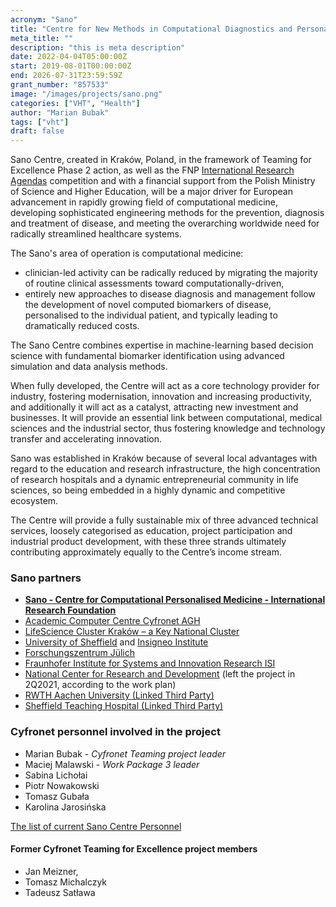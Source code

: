 ```yaml
---
acronym: "Sano"
title: "Centre for New Methods in Computational Diagnostics and Personalised Therapy"
meta_title: ""
description: "this is meta description"
date: 2022-04-04T05:00:00Z
start: 2019-08-01T00:00:00Z
end: 2026-07-31T23:59:59Z
grant_number: "857533"
image: "/images/projects/sano.png"
categories: ["VHT", "Health"]
author: "Marian Bubak"
tags: ["vht"]
draft: false
---
```

Sano Centre, created in Kraków, Poland, in the framework of Teaming for
Excellence Phase 2 action, as well as the FNP
[International Research Agendas](https://mab.fnp.org.pl)
competition and with a financial support from the Polish Ministry of Science and
Higher Education, will be a major driver for European advancement in rapidly
growing field of computational medicine, developing sophisticated engineering
methods for the prevention, diagnosis and treatment of disease, and meeting the
overarching worldwide need for radically streamlined healthcare systems.

The Sano's area of operation is computational medicine:
  * clinician-led activity can be radically reduced by migrating the majority of
    routine clinical assessments toward computationally-driven,
  * entirely new approaches to disease diagnosis and management follow the
    development of novel computed biomarkers of disease, personalised to the
    individual patient, and typically leading to dramatically reduced costs.

The Sano Centre combines expertise in machine-learning based decision science
with fundamental biomarker identification using advanced simulation and data
analysis methods.

When fully developed, the Centre will act as a core technology provider for
industry, fostering modernisation, innovation and increasing productivity, and
additionally it will act as a catalyst, attracting new investment and
businesses. It will provide an essential link between computational, medical
sciences and the industrial sector, thus fostering knowledge and technology
transfer and accelerating innovation.

Sano was established in Kraków because of several local advantages with regard
to the education and research infrastructure, the high concentration of research
hospitals and a dynamic entrepreneurial community in life sciences, so being
embedded in a highly dynamic and competitive ecosystem.

The Centre will provide a fully sustainable mix of three advanced technical
services, loosely categorised as education, project participation and industrial
product development, with these three strands ultimately contributing
approximately equally to the Centre’s income stream.

### Sano partners
  * [**Sano - Centre for Computational Personalised Medicine - International Research Foundation**](https://sano.science)
  * [Academic Computer Centre Cyfronet AGH](http://www.cyfronet.krakow.pl)
  * [LifeScience Cluster Kraków – a Key National Cluster](https://lifescience.pl)
  * [University of Sheffield](https://www.sheffield.ac.uk) and [Insigneo Institute](https://insigneo.org)
  * [Forschungszentrum Jülich](https://www.fz-juelich.de)
  * [Fraunhofer Institute for Systems and Innovation Research ISI](https://www.isi.fraunhofer.de)
  * [National Center for Research and Development](https://www.ncbr.gov.pl/en)
    (left the project in 2Q2021, according to the work plan)
  * [RWTH Aachen University (Linked Third Party)](https://www.rwth-aachen.de)
  * [Sheffield Teaching Hospital (Linked Third Party)](https://www.sth.nhs.uk)

### Cyfronet personnel involved in the project
  * Marian Bubak - *Cyfronet Teaming project leader*
  * Maciej Malawski - *Work Package 3 leader*
  * Sabina Lichołai
  * Piotr Nowakowski
  * Tomasz Gubała
  * Karolina Jarosińska

[The list of current Sano Centre Personnel](https://sano.science/people)

#### Former Cyfronet Teaming for Excellence project members
  * Jan Meizner,
  * Tomasz Michalczyk
  * Tadeusz Satława
